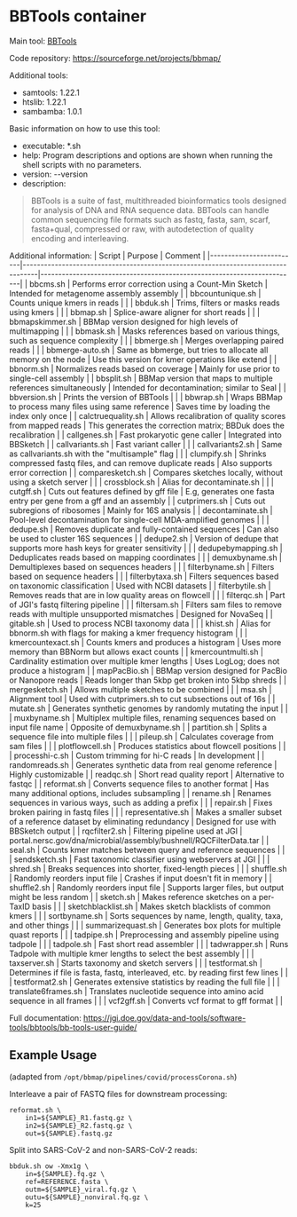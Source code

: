 # BBTools container

Main tool: [BBTools](https://jgi.doe.gov/data-and-tools/software-tools/bbtools/)
  
Code repository: https://sourceforge.net/projects/bbmap/

Additional tools:
- samtools: 1.22.1
- htslib: 1.22.1
- sambamba: 1.0.1

Basic information on how to use this tool:
- executable: *.sh
- help: Program descriptions and options are shown when running the shell scripts with no parameters.
- version: --version
- description: 
> BBTools is a suite of fast, multithreaded bioinformatics tools designed for analysis of DNA and RNA sequence data. BBTools can handle common sequencing file formats such as fastq, fasta, sam, scarf, fasta+qual, compressed or raw, with autodetection of quality encoding and interleaving.

Additional information:
| Script                  | Purpose                                                                          | Comment                                                                |
|-------------------------|----------------------------------------------------------------------------------|------------------------------------------------------------------------|
| bbcms.sh                | Performs error correction using a Count-Min Sketch                               | Intended for metagenome assembly assembly                              |
| bbcountunique.sh        | Counts unique kmers in reads                                                     |                                                                        |
| bbduk.sh                | Trims, filters or masks reads using kmers                                        |                                                                        |
| bbmap.sh                | Splice-aware aligner for short reads                                             |                                                                        |
| bbmapskimmer.sh         | BBMap version designed for high levels of multimapping                           |                                                                        |
| bbmask.sh               | Masks references based on various things, such as sequence complexity            |                                                                        |
| bbmerge.sh              | Merges overlapping paired reads                                                  |                                                                        |
| bbmerge-auto.sh         | Same as bbmerge, but tries to allocate all memory on the node                    | Use this version for kmer operations like extend                       |
| bbnorm.sh               | Normalizes reads based on coverage                                               | Mainly for use prior to single-cell assembly                           |
| bbsplit.sh              | BBMap version that maps to multiple references simultaneously                    | Intended for decontamination; similar to Seal                          |
| bbversion.sh            | Prints the version of BBTools                                                    |                                                                        |
| bbwrap.sh               | Wraps BBMap to process many files using same reference                           | Saves time by loading the index only once                              |
| calctruequality.sh      | Allows recalibration of quality scores from mapped reads                         | This generates the correction matrix; BBDuk does the recalibration     |
| callgenes.sh            | Fast prokaryotic gene caller                                                     | Integrated into BBSketch                                               |
| callvariants.sh         | Fast variant caller                                                              |                                                                        |
| callvariants2.sh        | Same as callvariants.sh with the "multisample" flag                              |                                                                        |
| clumpify.sh             | Shrinks compressed fastq files, and can remove duplicate reads                   | Also supports error correction                                         |
| comparesketch.sh        | Compares sketches locally, without using a sketch server                         |                                                                        |
| crossblock.sh           | Alias for decontaminate.sh                                                       |                                                                        |
| cutgff.sh               | Cuts out features defined by gff file                                            | E.g, generates one fasta entry per gene from a gff and an assembly     |
| cutprimers.sh           | Cuts out subregions of ribosomes                                                 | Mainly for 16S analysis                                                |
| decontaminate.sh        | Pool-level decontamination for single-cell MDA-amplified genomes                 |                                                                        |
| dedupe.sh               | Removes duplicate and fully-contained sequences                                  | Can also be used to cluster 16S sequences                              |
| dedupe2.sh              | Version of dedupe that supports more hash keys for greater sensitivity           |                                                                        |
| dedupebymapping.sh      | Deduplicates reads based on mapping coordinates                                  |                                                                        |
| demuxbyname.sh          | Demultiplexes based on sequences headers                                         |                                                                        |
| filterbyname.sh         | Filters based on sequence headers                                                |                                                                        |
| filterbytaxa.sh         | Filters sequences based on taxonomic classification                              | Used with NCBI datasets                                                |
| filterbytile.sh         | Removes reads that are in low quality areas on flowcell                          |                                                                        |
| filterqc.sh             | Part of JGI's fastq filtering pipeline                                           |                                                                        |
| filtersam.sh            | Filters sam files to remove reads with multiple unsupported mismatches           | Designed for NovaSeq                                                   |
| gitable.sh              | Used to process NCBI taxonomy data                                               |                                                                        |
| khist.sh                | Alias for bbnorm.sh with flags for making a kmer frequency histogram             |                                                                        |
| kmercountexact.sh       | Counts kmers and produces a histogram                                            | Uses more memory than BBNorm but allows exact counts                   |
| kmercountmulti.sh       | Cardinality estimation over multiple kmer lengths                                | Uses LogLog; does not produce a histogram                              |
| mapPacBio.sh            | BBMap version designed for PacBio or Nanopore reads                              | Reads longer than 5kbp get broken into 5kbp shreds                     |
| mergesketch.sh          | Allows multiple sketches to be combined                                          |                                                                        |
| msa.sh                  | Alignment tool                                                                   | Used with cutprimers.sh to cut subsections out of 16s                  |
| mutate.sh               | Generates synthetic genomes by randomly mutating the input                       |                                                                        |
| muxbyname.sh            | Multiplex multiple files, renaming sequences based on input file name            | Opposite of demuxbyname.sh                                             |
| partition.sh            | Splits a sequence file into multiple files                                       |                                                                        |
| pileup.sh               | Calculates coverage from sam files                                               |                                                                        |
| plotflowcell.sh         | Produces statistics about flowcell positions                                     |                                                                        |
| processhi-c.sh          | Custom trimming for hi-C reads                                                   | In development                                                         |
| randomreads.sh          | Generates synthetic data from real genome reference                              | Highly customizable                                                    |
| readqc.sh               | Short read quality report                                                        | Alternative to fastqc                                                  |
| reformat.sh             | Converts sequence files to another format                                        | Has many additional options, includes subsampling                      |
| rename.sh               | Renames sequences in various ways, such as adding a prefix                       |                                                                        |
| repair.sh               | Fixes broken pairing in fastq files                                              |                                                                        |
| representative.sh       | Makes a smaller subset of a reference dataset by eliminating redundancy          | Designed for use with BBSketch output                                  |
| rqcfilter2.sh           | Filtering pipeline used at JGI                                                   | portal.nersc.gov/dna/microbial/assembly/bushnell/RQCFilterData.tar     |
| seal.sh                 | Counts kmer matches between query and reference sequences                        |                                                                        |
| sendsketch.sh           | Fast taxonomic classifier using webservers at JGI                                |                                                                        |
| shred.sh                | Breaks sequences into shorter, fixed-length pieces                               |                                                                        |
| shuffle.sh              | Randomly reorders input file                                                     | Crashes if input doesn't fit in memory                                 |
| shuffle2.sh             | Randomly reorders input file                                                     | Supports larger files, but output might be less random                 |
| sketch.sh               | Makes reference sketches on a per-TaxID basis                                    |                                                                        |
| sketchblacklist.sh      | Makes sketch blacklists of common kmers                                          |                                                                        |
| sortbyname.sh           | Sorts sequences by name, length, quality, taxa, and other things                 |                                                                        |
| summarizequast.sh       | Generates box plots for multiple quast reports                                   |                                                                        |
| tadpipe.sh              | Preprocessing and assembly pipeline using tadpole                                |                                                                        |
| tadpole.sh              | Fast short read assembler                                                        |                                                                        |
| tadwrapper.sh           | Runs Tadpole with multiple kmer lengths to select the best assembly              |                                                                        |
| taxserver.sh            | Starts taxonomy and sketch servers                                               |                                                                        |
| testformat.sh           | Determines if file is fasta, fastq, interleaved, etc. by reading first few lines |                                                                        |
| testformat2.sh          | Generates extensive statistics by reading the full file                          |                                                                        |
| translate6frames.sh     | Translates nucleotide sequence into amino acid sequence in all frames            |                                                                        |
| vcf2gff.sh              | Converts vcf format to gff format                                                |                                                                        |
  
Full documentation: https://jgi.doe.gov/data-and-tools/software-tools/bbtools/bb-tools-user-guide/

## Example Usage

(adapted from `/opt/bbmap/pipelines/covid/processCorona.sh`)

Interleave a pair of FASTQ files for downstream processing:

```text
reformat.sh \
    in1=${SAMPLE}_R1.fastq.gz \
    in2=${SAMPLE}_R2.fastq.gz \
    out=${SAMPLE}.fastq.gz
```
Split into SARS-CoV-2 and non-SARS-CoV-2 reads:

```text
bbduk.sh ow -Xmx1g \
    in=${SAMPLE}.fq.gz \
    ref=REFERENCE.fasta \
    outm=${SAMPLE}_viral.fq.gz \
    outu=${SAMPLE}_nonviral.fq.gz \
    k=25
```
